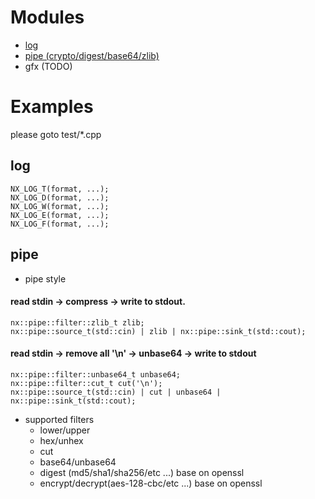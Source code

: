 # Modules
- [log](#log)
- [pipe (crypto/digest/base64/zlib)](#pipe)
- gfx (TODO)

# Examples
please goto test/\*.cpp

## log
````
NX_LOG_T(format, ...);
NX_LOG_D(format, ...);
NX_LOG_W(format, ...);
NX_LOG_E(format, ...);
NX_LOG_F(format, ...);
````
## pipe
- pipe style

#### read stdin -> compress -> write to stdout.
````
nx::pipe::filter::zlib_t zlib;
nx::pipe::source_t(std::cin) | zlib | nx::pipe::sink_t(std::cout);
````

#### read stdin -> remove all '\n' -> unbase64 -> write to stdout
````
nx::pipe::filter::unbase64_t unbase64;
nx::pipe::filter::cut_t cut('\n');
nx::pipe::source_t(std::cin) | cut | unbase64 | nx::pipe::sink_t(std::cout);

````
- supported filters
    - lower/upper
    - hex/unhex
    - cut
    - base64/unbase64
    - digest (md5/sha1/sha256/etc ...) base on openssl
    - encrypt/decrypt(aes-128-cbc/etc ...) base on openssl 

